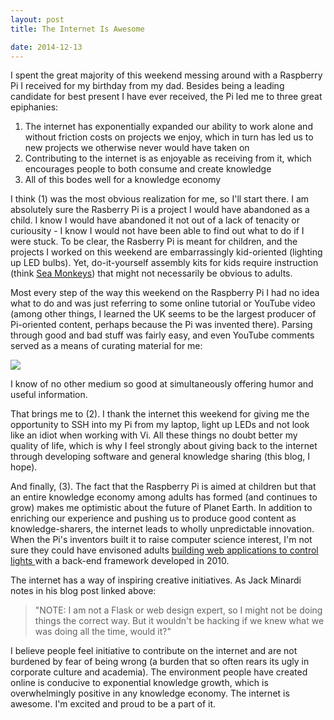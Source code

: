 ```yaml
---
layout: post
title: The Internet Is Awesome

date: 2014-12-13
---
```


I spent the great majority of this weekend messing around with a Raspberry Pi I received for my birthday from my dad. Besides being a leading candidate for best present I have ever received, the Pi led me to three great epiphanies:

1. The internet has exponentially expanded our ability to work alone and without friction costs on projects we enjoy, which in turn has led us to new projects we otherwise never would have taken on
2. Contributing to the internet is as enjoyable as receiving from it, which encourages people to both consume and create knowledge
3. All of this bodes well for a knowledge economy

I think (1) was the most obvious realization for me, so I'll start there. I am absolutely sure the Rasberry Pi is a project I would have abandoned as a child. I know I would have abandoned it not out of a lack of tenacity or curiousity - I know I would not have been able to find out what to do if I were stuck. To be clear, the Rasberry Pi is meant for children, and the projects I worked on this weekend are embarrassingly kid-oriented (lighting up LED bulbs). Yet, do-it-yourself assembly kits for kids require instruction (think <a href="http://www.amazon.com/Schylling-Sea-Monkeys-Ocean-Zoo/dp/B001CBZXEE" target="_blank"> Sea Monkeys</a>) that might not necessarily be obvious to adults.

Most every step of the way this weekend on the Raspberry Pi I had no idea what to do and was just referring to some online tutorial or YouTube video (among other things, I learned the UK seems to be the largest producer of Pi-oriented content, perhaps because the Pi was invented there). Parsing through good and bad stuff was fairly easy, and even YouTube comments served as a means of curating material for me:

![](https://lh5.googleusercontent.com/-b5hljcg0F9g/VIzfI0f-vCI/AAAAAAAAAZU/riSmAtr7-n4/w621-h515-no/Screen%2BShot%2B2014-12-13%2Bat%2B7.50.52%2BPM.png)

I know of no other medium so good at simultaneously offering humor and useful information. 

That brings me to (2). I thank the internet this weekend for giving me the opportunity to SSH into my Pi from my laptop, light up LEDs and not look like an idiot when working with Vi. All these things no doubt better my quality of life, which is why I feel strongly about giving back to the internet through developing software and general knowledge sharing (this blog, I hope). 

And finally, (3). The fact that the Raspberry Pi is aimed at children but that an entire knowledge economy among adults has formed (and continues to grow) makes me optimistic about the future of Planet Earth. In addition to enriching our experience and pushing us to produce good content as knowledge-sharers, the internet leads to wholly unpredictable innovation. When the Pi's inventors built it to raise computer science interest, I'm not sure they could have envisoned adults <a href="http://jack.minardi.org/raspberry_pi/make-an-internet-controlled-lamp-with-a-raspberry-pi-and-flask/" target="_blank"> building web applications to control lights </a> with a back-end framework developed in 2010. 

The internet has a way of inspiring creative initiatives. As Jack Minardi notes in his blog post linked above:

<blockquote>
"NOTE: I am not a Flask or web design expert, so I might not be doing things the correct way. But it wouldn't be hacking if we knew what we was doing all the time, would it?"
</blockquote>

I believe people feel initiative to contribute on the internet and are not burdened by fear of being wrong (a burden that so often rears its ugly in corporate culture and academia). The environment people have created online is conducive to exponential knowledge growth, which is overwhelmingly positive in any knowledge economy. The internet is awesome. I'm excited and proud to be a part of it.